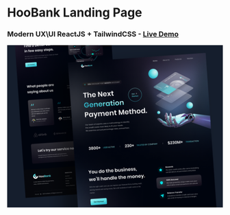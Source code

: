 # HooBank Landing Page 
###  Modern UX\UI ReactJS + TailwindCSS - [Live Demo](https://dorkatzir.github.io/bank_modern_app/)  



![](screenshot.png)


